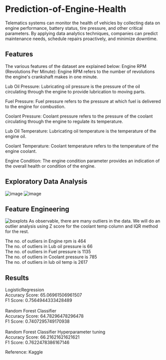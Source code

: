 # Prediction-of-Engine-Health

Telematics systems can monitor the health of vehicles by collecting data on engine performance, battery status, tire pressure, and other critical parameters. By applying data analytics techniques, companies can predict maintenance needs, schedule repairs proactively, and minimize downtime.

## Features
The various features of the dataset are explained below:
Engine RPM (Revolutions Per Minute): Engine RPM refers to the number of revolutions the engine's crankshaft makes in one minute. 

Lub Oil Pressure: Lubricating oil pressure is the pressure of the oil circulating through the engine to provide lubrication to moving parts. 

Fuel Pressure: Fuel pressure refers to the pressure at which fuel is delivered to the engine for combustion. 

Coolant Pressure: Coolant pressure refers to the pressure of the coolant circulating through the engine to regulate its temperature.

Lub Oil Temperature: Lubricating oil temperature is the temperature of the engine oil.

Coolant Temperature: Coolant temperature refers to the temperature of the engine coolant.

Engine Condition: The engine condition parameter provides an indication of the overall health or condition of the engine. 

## Exploratory Data Analysis
![image](https://github.com/SumanVSarawad/Prediction-of-Engine-Health/assets/118813644/30bd939b-b932-4f82-a167-9b63b427e952)
![image](https://github.com/SumanVSarawad/Prediction-of-Engine-Health/assets/118813644/199c03ad-a020-4d37-9a9c-efb9c8674379)

## Feature Engineering
![boxplots](https://github.com/SumanVSarawad/Prediction-of-Engine-Health/assets/118813644/dcc5725b-538f-4507-b1b8-a2ad4f2b3b68)
As observable, there are many outliers in the data. We will do an outlier analysis using Z score for the coolant temp column and IQR method for the rest. 

The no. of outliers in Engine rpm is 464 <br>
The no. of outliers in Lub oil pressure is 66<br>
The no. of outliers in Fuel pressure is 1135<br>
The no. of outliers in Coolant pressure is 785<br>
The no. of outliers in lub oil temp is 2617<br>

## Results
LogisticRegression <br>
Accuracy Score: 65.06961506961507<br>
F1 Score: 0.7564944333428489<br>
<br>
Random Forest Classifier <br>
Accuracy Score: 64.78296478296478<br>
F1 Score: 0.7407295749170938<br>
<br>
Random Forest Classifier Hyperparameter tuning<br>
Accuracy Score: 66.21621621621621<br>
F1 Score: 0.7622478386167146<br>

Reference:
Kaggle
